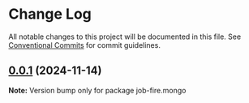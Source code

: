 # Change Log

All notable changes to this project will be documented in this file.
See [Conventional Commits](https://conventionalcommits.org) for commit guidelines.

## [0.0.1](https://github.com/Benjamin-Stefan/job-fire/compare/job-fire.mongo@1.1.0...job-fire.mongo@0.0.1) (2024-11-14)

**Note:** Version bump only for package job-fire.mongo
